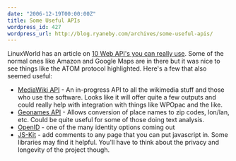 ```yaml
---
date: "2006-12-19T00:00:00Z"
title: Some Useful APIs
wordpress_id: 427
wordpress_url: http://blog.ryaneby.com/archives/some-useful-apis/
---
```

LinuxWorld has an article on <a href="http://www.linuxworld.com/news/2006/121806-web-20-apis.html?page=1">10 Web API's you can really use</a>. Some of the normal ones like Amazon and Google Maps are in there but it was nice to see things like the ATOM protocol highlighted. Here's a few that also seemed useful:

<ul>
<li><a href="http://meta.wikimedia.org/wiki/API">MediaWiki API</a> - An in-progress API to all the wikimedia stuff and those who use the software. Looks like it will offer quite a few outputs and could really help with integration with things like WPOpac and the like.</li>
<li><a href="http://www.geonames.org/export/">Geonames API</a> - Allows conversion of place names to zip codes, lon/lan, etc. Could be quite useful for some of those doing text analysis.</li>
<li><a href="http://openid.net/">OpenID</a> - one of the many identity options coming out</li>
<li><a href="http://js-kit.com/">JS-Kit</a> - add comments to any page that you can put javascript in. Some libraries may find it helpful. You'll have to think about the privacy and longevity of the project though.</li>
</ul>
